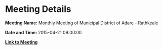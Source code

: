 # Meeting Details

**Meeting Name:** Monthly Meeting of Municipal District of Adare - Rathkeale

**Date and Time:** 2015-04-21 09:00:00

**[Link to Meeting](https://www.limerick.ie/council/whats-on/monthly-meeting-municipal-district-adare-rathkeale-17)**
